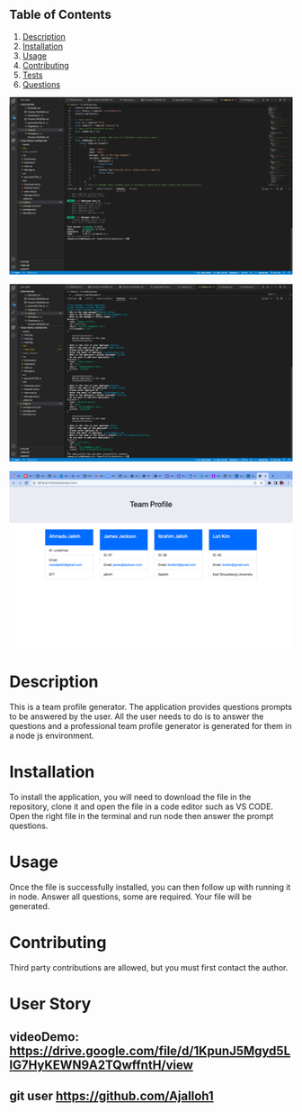 ## Table of Contents

1. [Description](#description)
2. [Installation](#installation)
3. [Usage](#usage)
5. [Contributing](#contributing)
6. [Tests](#tests)
8. [Questions](#questions)


![Image1](./assets/img1.png)

![Image2](./assets/img2.png)

![Image3](./assets/img3.png)
# Description
This is a team profile generator. The application provides questions prompts to be answered by the user. 
All the user needs to do is to answer the questions and a professional team profile generator is generated for them in a node js environment.

# Installation
To install the application, you will need to download the file in the repository, clone it and open the file in a code editor such as VS CODE.
 Open the right file in the terminal and run node then answer the prompt questions.

# Usage
Once the file is successfully installed, you can then follow up with running it in node. Answer all questions, some are required. 
Your file will be generated.
# Contributing
Third party contributions are allowed, but you must first contact the author.


# User Story
## videoDemo: https://drive.google.com/file/d/1KpunJ5Mgyd5LlG7HyKEWN9A2TQwffntH/view
## git user https://github.com/Ajalloh1
